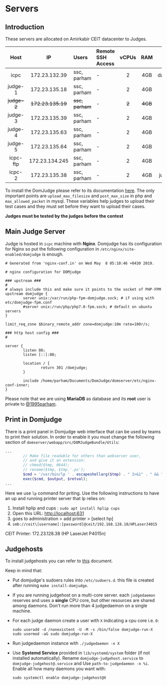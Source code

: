 # Servers

## Introduction

These servers are allocated on Amirkabir CEIT datacenter to Judges.

|    Host     |        IP         | Users           | Remote SSH Access | vCPUs |   RAM   |          URL          |
| :---------: | :---------------: | :-------------- | :---------------- | :---: | :-----: | :-------------------: |
|    icpc     |   172.23.132.39   | ssc, parham     | -                 |   2   |   4GB   | daavar.ceit.aut.ac.ir |
|   judge-1   |   172.23.135.18   | ssc, parham     | -                 |   2   |   4GB   |           -           |
| ~~judge-2~~ | ~~172.23.135.19~~ | ~~ssc, parham~~ | -                 | ~~2~~ | ~~4GB~~ |           -           |
|   judge-3   |   172.23.135.39   | ssc, parham     | -                 |   2   |   4GB   |           -           |
|   judge-4   |   172.23.135.63   | ssc, parham     | -                 |   2   |   4GB   |           -           |
|   judge-5   |   172.23.135.64   | ssc, parham     | -                 |   2   |   4GB   |           -           |
|  icpc-ftp   |  172.23.134.245   | ssc, parham     | -                 |   2   |   4GB   |           -           |
|   icpc-2    |   172.23.135.38   | ssc, parham     | -                 |   2   |   4GB   | judge.ceit.aut.ac.ir  |

To install the DomJudge please refer to its documentation [here](https://www.domjudge.org/).
The only important points are `upload_max_filesize` and `post_max_size` in php and `max_allowed_packet` in mysql.
These variables help judges to upload their test cases and they must set before they want to upload their cases.

**Judges must be tested by the judges before the contest**

## Main Judge Server

Judge is hosted in `icpc` machine with **Nginx**. Domjudge has its configuration for Nginx so
put the following configuration in `/etc/nginx/site-enabled/domjudge` is enough.

```
# Generated from 'nginx-conf.in' on Wed May  8 05:10:46 +0430 2019.

# nginx configuration for DOMjudge

### upstream ###
#
# always include this and make sure it points to the socket of PHP-FPM
upstream domjudge {
        server unix:/var/run/php-fpm-domjudge.sock; # if using with etc/domjudge-fpm.conf
        #server unix:/run/php/php7.0-fpm.sock; # default on ubuntu servers
}

limit_req_zone $binary_remote_addr zone=domjudge:10m rate=100r/s;

### http host config ###
#

server {
        listen 80;
        listen [::]:80;

        location / {
                return 301 /domjudge;
        }

        include /home/parham/Documents/DomJudge/domserver/etc/nginx-conf-inner;
}
```

Please note that we are using **MariaDB** as database and its **root** user is private to [@1995parham](https://github.com/1995parham).

## Print in Domjudge

There is a print panel in Domjudge web interface that can be used by teams to print their solution.
In order to enable it you must change the following section of `domserver/webapp/src/DOMJudgeBundle/Utils`:

```php
...
        // Make file readable for others than webserver user,
        // and give it an extension:
        // chmod($tmp, 0644);
        // rename($tmp, $tmp.'.ps');
        $cmd = '/usr/bin/lp ' . escapeshellarg($tmp) . " 2>&1" . " && " . "rm " . escapeshellarg($tmp);
        exec($cmd, $output, $retval);
...
```

Here we use `lp` command for priting. Use the following instructions to have an up and running printer server that lp relies on:

1. Install hplip and cups : `sudo apt install hplip cups`
2. Open this URL: [http://localhost:631](http://localhost:631)
3. goes to administration > add printer > [select hp]
4. `smb://ceit\[username]:[password]@ceit/192.168.128.10/HPLaserJ4015`

CEIT Printer: 172.23.128.38 (HP LaserJet P4015n)



## Judgehosts

To install judgehosts you can refer to [this](https://www.domjudge.org/docs/manual/master/install-judgehost.html) document.

Keep in mind that: 

- Put domjudge's sudoers rules into `/etc/sudoers.d`. this file is created after running `make install-domjudge`.

- If you are running judgehost on a multi-core server. each `judgedaemon` reserves and uses a **single** CPU core, but other resources are shared among daemons. Don't run more than 4 judgedaemon on a single machine.

- For each judge daemon create a user with `X` indicating a cpu core i.e. `0`:

  ```shell
  sudo useradd -d /nonexistent -U -M -s /bin/false domjudge-run-X
  sudo usermod -aG sudo domjudge-run-X
  ```

- Run judgedaemon instance with `./judgedaemon -n X`

- Use **Systemd Service** provided in `lib/systemd/system` folder (if not installed automatically). Rename `domjudge-judgehost.service` to `domjudge-judgehost@.service` and Use `path-to-judgedaemon -n %i`. 
  Enable all how many daemons you want with:

  ```shell
  sudo systemctl enable domjudge-judgehost@X
  ```

  